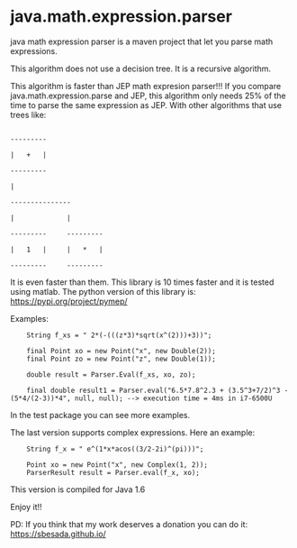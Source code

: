 # java.math.expression.parser
java math expression parser is a maven project that let you parse math expressions.

This algorithm does not use a decision tree. It is a recursive algorithm.

This algorithm is faster than JEP math expresion parser!!! If you compare java.math.expression.parse and JEP, this algorithm only needs 25% of the time to parse the same expression as JEP. With other algorithms that use trees like:

                                                                                       ---------
                                                                                       |   +   |
                                                                                       ---------
                                                                                           |
                                                                                    ---------------
                                                                                    |             |
                                                                                ---------     ---------
                                                                                |   1   |     |   *   |
                                                                                ---------     ---------
                                                                                
 It is even faster than them. This library is 10 times faster and it is tested using matlab. The python version of this library is: 
                                    https://pypi.org/project/pymep/
                                    
Examples:


        String f_xs = " 2*(-(((z*3)*sqrt(x^(2)))+3))";
        
        final Point xo = new Point("x", new Double(2));
        final Point zo = new Point("z", new Double(1));

        double result = Parser.Eval(f_xs, xo, zo);
        
        final double result1 = Parser.eval("6.5*7.8^2.3 + (3.5^3+7/2)^3 -(5*4/(2-3))*4", null, null); --> execution time = 4ms in i7-6500U
 

In the test package you can see more examples.

The last version supports complex expressions. Here an example:

        String f_x = " e^(1*x*acos((3/2-2i)^(pi)))";
        
        Point xo = new Point("x", new Complex(1, 2));
        ParserResult result = Parser.eval(f_x, xo);
     

This version is compiled for Java 1.6
        

Enjoy it!!

PD: If you think that my work deserves a donation you can do it: https://sbesada.github.io/
